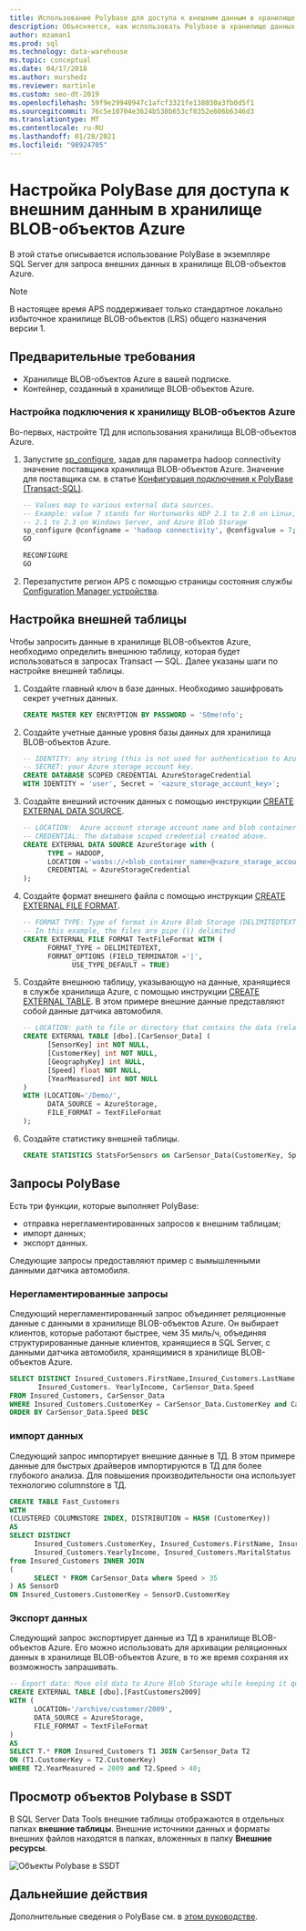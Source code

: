 ```yaml
---
title: Использование Polybase для доступа к внешним данным в хранилище BLOB-объектов Azure
description: Объясняется, как использовать Polybase в хранилище данных с параллельным доступом (ТД) для запроса внешних данных в хранилище BLOB-объектов Azure.
author: mzaman1
ms.prod: sql
ms.technology: data-warehouse
ms.topic: conceptual
ms.date: 04/17/2018
ms.author: murshedz
ms.reviewer: martinle
ms.custom: seo-dt-2019
ms.openlocfilehash: 59f9e29940947c1afcf3321fe138030a3fb0d5f1
ms.sourcegitcommit: 76c5e10704e3624b538b653cf0352e606b6346d3
ms.translationtype: MT
ms.contentlocale: ru-RU
ms.lasthandoff: 01/28/2021
ms.locfileid: "98924705"
---
```

# <a name="configure-polybase-to-access-external-data-in-azure-blob-storage"></a>Настройка PolyBase для доступа к внешним данным в хранилище BLOB-объектов Azure

В этой статье описывается использование PolyBase в экземпляре SQL Server для запроса внешних данных в хранилище BLOB-объектов Azure.

> [!NOTE]
> В настоящее время APS поддерживает только стандартное локально избыточное хранилище BLOB-объектов (LRS) общего назначения версии 1.

## <a name="prerequisites"></a>Предварительные требования

 - Хранилище BLOB-объектов Azure в вашей подписке.
 - Контейнер, созданный в хранилище BLOB-объектов Azure.

### <a name="configure-azure-blob-storage-connectivity"></a>Настройка подключения к хранилищу BLOB-объектов Azure

Во-первых, настройте ТД для использования хранилища BLOB-объектов Azure.

1. Запустите [sp_configure](../relational-databases/system-stored-procedures/sp-configure-transact-sql.md), задав для параметра hadoop connectivity значение поставщика хранилища BLOB-объектов Azure. Значение для поставщика см. в статье [Конфигурация подключения к PolyBase (Transact-SQL)](../database-engine/configure-windows/polybase-connectivity-configuration-transact-sql.md).

   ```sql  
   -- Values map to various external data sources.  
   -- Example: value 7 stands for Hortonworks HDP 2.1 to 2.6 on Linux,
   -- 2.1 to 2.3 on Windows Server, and Azure Blob Storage  
   sp_configure @configname = 'hadoop connectivity', @configvalue = 7;
   GO

   RECONFIGURE
   GO
   ```  

2. Перезапустите регион APS с помощью страницы состояния службы [Configuration Manager устройства](launch-the-configuration-manager.md).
  
## <a name="configure-an-external-table"></a>Настройка внешней таблицы

Чтобы запросить данные в хранилище BLOB-объектов Azure, необходимо определить внешнюю таблицу, которая будет использоваться в запросах Transact — SQL. Далее указаны шаги по настройке внешней таблицы.

1. Создайте главный ключ в базе данных. Необходимо зашифровать секрет учетных данных.

   ```sql
   CREATE MASTER KEY ENCRYPTION BY PASSWORD = 'S0me!nfo';  
   ```

1. Создайте учетные данные уровня базы данных для хранилища BLOB-объектов Azure.

   ```sql
   -- IDENTITY: any string (this is not used for authentication to Azure storage).  
   -- SECRET: your Azure storage account key.  
   CREATE DATABASE SCOPED CREDENTIAL AzureStorageCredential
   WITH IDENTITY = 'user', Secret = '<azure_storage_account_key>';
   ```

1. Создайте внешний источник данных с помощью инструкции [CREATE EXTERNAL DATA SOURCE](../t-sql/statements/create-external-data-source-transact-sql.md).

   ```sql
   -- LOCATION:  Azure account storage account name and blob container name.  
   -- CREDENTIAL: The database scoped credential created above.  
   CREATE EXTERNAL DATA SOURCE AzureStorage with (  
         TYPE = HADOOP,
         LOCATION ='wasbs://<blob_container_name>@<azure_storage_account_name>.blob.core.windows.net',  
         CREDENTIAL = AzureStorageCredential  
   );  
   ```

1. Создайте формат внешнего файла с помощью инструкции [CREATE EXTERNAL FILE FORMAT](../t-sql/statements/create-external-file-format-transact-sql.md).

   ```sql
   -- FORMAT TYPE: Type of format in Azure Blob Storage (DELIMITEDTEXT,  RCFILE, ORC, PARQUET).
   -- In this example, the files are pipe (|) delimited
   CREATE EXTERNAL FILE FORMAT TextFileFormat WITH (  
         FORMAT_TYPE = DELIMITEDTEXT,
         FORMAT_OPTIONS (FIELD_TERMINATOR ='|',
               USE_TYPE_DEFAULT = TRUE)  
   ```

1. Создайте внешнюю таблицу, указывающую на данные, хранящиеся в службе хранилища Azure, с помощью инструкции [CREATE EXTERNAL TABLE](../t-sql/statements/create-external-table-transact-sql.md). В этом примере внешние данные представляют собой данные датчика автомобиля.

   ```sql
   -- LOCATION: path to file or directory that contains the data (relative to HDFS root).  
   CREATE EXTERNAL TABLE [dbo].[CarSensor_Data] (  
         [SensorKey] int NOT NULL,
         [CustomerKey] int NOT NULL,
         [GeographyKey] int NULL,
         [Speed] float NOT NULL,
         [YearMeasured] int NOT NULL  
   )  
   WITH (LOCATION='/Demo/',
         DATA_SOURCE = AzureStorage,  
         FILE_FORMAT = TextFileFormat  
   );  
   ```

1. Создайте статистику внешней таблицы.

   ```sql
   CREATE STATISTICS StatsForSensors on CarSensor_Data(CustomerKey, Speed)  
   ```

## <a name="polybase-queries"></a>Запросы PolyBase

Есть три функции, которые выполняет PolyBase:  
  
- отправка нерегламентированных запросов к внешним таблицам;  
- импорт данных;  
- экспорт данных.  

Следующие запросы предоставляют пример с вымышленными данными датчика автомобиля.

### <a name="ad-hoc-queries"></a>Нерегламентированные запросы  

Следующий нерегламентированный запрос объединяет реляционные данные с данными в хранилище BLOB-объектов Azure. Он выбирает клиентов, которые работают быстрее, чем 35 миль/ч, объединяя структурированные данные клиентов, хранящиеся в SQL Server, с данными датчика автомобиля, хранящимися в хранилище BLOB-объектов Azure.  

```sql  
SELECT DISTINCT Insured_Customers.FirstName,Insured_Customers.LastName,
       Insured_Customers. YearlyIncome, CarSensor_Data.Speed  
FROM Insured_Customers, CarSensor_Data  
WHERE Insured_Customers.CustomerKey = CarSensor_Data.CustomerKey and CarSensor_Data.Speed > 35
ORDER BY CarSensor_Data.Speed DESC  
```  

### <a name="importing-data"></a>импорт данных  

Следующий запрос импортирует внешние данные в ТД. В этом примере данные для быстрых драйверов импортируются в ТД для более глубокого анализа. Для повышения производительности она использует технологию columnstore в ТД.  

```sql
CREATE TABLE Fast_Customers
WITH
(CLUSTERED COLUMNSTORE INDEX, DISTRIBUTION = HASH (CustomerKey))
AS
SELECT DISTINCT
      Insured_Customers.CustomerKey, Insured_Customers.FirstName, Insured_Customers.LastName,   
      Insured_Customers.YearlyIncome, Insured_Customers.MaritalStatus  
from Insured_Customers INNER JOIN   
(  
      SELECT * FROM CarSensor_Data where Speed > 35   
) AS SensorD  
ON Insured_Customers.CustomerKey = SensorD.CustomerKey  
```  

### <a name="exporting-data"></a>Экспорт данных  

Следующий запрос экспортирует данные из ТД в хранилище BLOB-объектов Azure. Его можно использовать для архивации реляционных данных в хранилище BLOB-объектов Azure, в то же время сохраняя их возможность запрашивать.

```sql
-- Export data: Move old data to Azure Blob Storage while keeping it query-able via an external table.  
CREATE EXTERNAL TABLE [dbo].[FastCustomers2009] 
WITH (  
      LOCATION='/archive/customer/2009',  
      DATA_SOURCE = AzureStorage,  
      FILE_FORMAT = TextFileFormat
)  
AS
SELECT T.* FROM Insured_Customers T1 JOIN CarSensor_Data T2  
ON (T1.CustomerKey = T2.CustomerKey)  
WHERE T2.YearMeasured = 2009 and T2.Speed > 40;  
```  

## <a name="view-polybase-objects-in-ssdt"></a>Просмотр объектов Polybase в SSDT  

В SQL Server Data Tools внешние таблицы отображаются в отдельных папках **внешние таблицы**. Внешние источники данных и форматы внешних файлов находятся в папках, вложенных в папку **Внешние ресурсы**.  
  
![Объекты Polybase в SSDT](media/polybase/external-tables-datasource.png)  

## <a name="next-steps"></a>Дальнейшие действия

Дополнительные сведения о PolyBase см. в [этом руководстве](../relational-databases/polybase/polybase-guide.md). 

